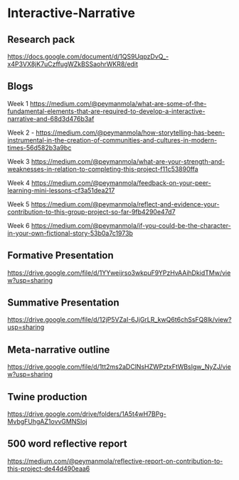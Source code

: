 # Interactive-Narrative

## Research pack
https://docs.google.com/document/d/1QS9UqpzDvQ_-x4P3VX8jK7uCzffugWZkBSSaohrWKR8/edit
## Blogs
Week 1
https://medium.com/@peymanmola/what-are-some-of-the-fundamental-elements-that-are-required-to-develop-a-interactive-narrative-and-68d3d476b3af


Week 2 - https://medium.com/@peymanmola/how-storytelling-has-been-instrumental-in-the-creation-of-communities-and-cultures-in-modern-times-56d582b3a9bc


Week 3
https://medium.com/@peymanmola/what-are-your-strength-and-weaknesses-in-relation-to-completing-this-project-f11c53890ffa


Week 4
https://medium.com/@peymanmola/feedback-on-your-peer-learning-mini-lessons-cf3a51dea217


Week 5
https://medium.com/@peymanmola/reflect-and-evidence-your-contribution-to-this-group-project-so-far-9fb4290e47d7

Week 6
https://medium.com/@peymanmola/if-you-could-be-the-character-in-your-own-fictional-story-53b0a7c1973b
 

## Formative Presentation
https://drive.google.com/file/d/1YYweijrso3wkpuF9YPzHvAAihDkidTMw/view?usp=sharing

## Summative Presentation
https://drive.google.com/file/d/12jP5VZaI-6JjGrLR_kwQ6t6chSsFQ8lk/view?usp=sharing
## Meta-narrative outline
https://drive.google.com/file/d/1tt2ms2aDClNsHZWPztxFtWBsIgw_NyZJ/view?usp=sharing
## Twine production
https://drive.google.com/drive/folders/1A5t4wH7BPg-MvbgFUhgAZ1ovvGMNSloj
## 500 word reflective report
https://medium.com/@peymanmola/reflective-report-on-contribution-to-this-project-de44d490eaa6
